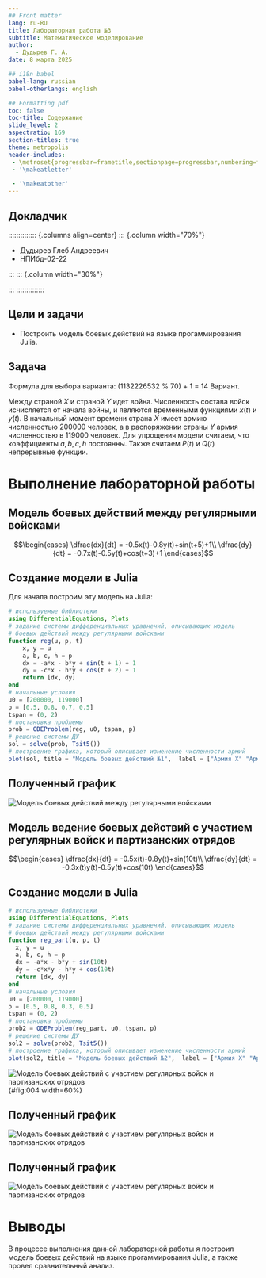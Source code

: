 ```yaml
---
## Front matter
lang: ru-RU
title: Лабораторная работа №3
subtitle: Математическое моделирование 
author:
  - Дудырев Г. А.
date: 8 марта 2025

## i18n babel
babel-lang: russian
babel-otherlangs: english

## Formatting pdf
toc: false
toc-title: Содержание
slide_level: 2
aspectratio: 169
section-titles: true
theme: metropolis
header-includes:
 - \metroset{progressbar=frametitle,sectionpage=progressbar,numbering=fraction}
 - '\makeatletter'

 - '\makeatother'
---
```


## Докладчик

:::::::::::::: {.columns align=center}
::: {.column width="70%"}

  * Дудырев Глеб Андреевич
  * НПИбд-02-22

:::
::: {.column width="30%"}


:::
::::::::::::::

## Цели и задачи

- Построить модель боевых действий на языке прогаммирования Julia.

## Задача

Формула для выбора варианта: (1132226532 % 70) + 1 = 14 Вариант.

Между страной $X$ и страной $Y$ идет война. Численность состава войск исчисляется от начала войны, и являются временными функциями $x(t)$ и $y(t)$. В начальный момент времени страна $X$ имеет армию численностью 200000 человек, а в распоряжении страны $Y$ армия численностью в 119000 человек. Для упрощения модели считаем, что коэффициенты $a, b, c, h$ постоянны. Также считаем $P(t)$ и $Q(t)$ непрерывные функции.

# Выполнение лабораторной работы

## Модель боевых действий между регулярными войсками

$$\begin{cases}
    \dfrac{dx}{dt} = -0.5x(t)-0.8y(t)+sin(t+5)+1\\
    \dfrac{dy}{dt} = -0.7x(t)-0.5y(t)+cos(t+3)+1
\end{cases}$$

## Создание модели в Julia

Для начала построим эту модель на Julia:

```Julia
# используемые библиотеки
using DifferentialEquations, Plots
# задание системы дифференциальных уравнений, описывающих модель 
# боевых действий между регулярными войсками
function reg(u, p, t)
	x, y = u
	a, b, c, h = p
	dx = -a*x - b*y + sin(t + 1) + 1
	dy = -c*x - h*y + cos(t + 2) + 1
	return [dx, dy]
end
# начальные условия
u0 = [200000, 119000]
p = [0.5, 0.8, 0.7, 0.5]
tspan = (0, 2)
# постановка проблемы
prob = ODEProblem(reg, u0, tspan, p)
# решение системы ДУ
sol = solve(prob, Tsit5())
# построение графика, который описывает изменение численности армий
plot(sol, title = "Модель боевых действий №1",  label = ["Армия X" "Армия Y"], xaxis = "Время", yaxis = "Численность армии")
```
## Полученный график

![Модель боевых действий между регулярными войсками](image/1.png)

## Модель ведение боевых действий с участием регулярных войск и партизанских отрядов

$$\begin{cases}
    \dfrac{dx}{dt} = -0.5x(t)-0.8y(t)+sin(10t)\\
    \dfrac{dy}{dt} = -0.3x(t)y(t)-0.5y(t)+cos(10t)
\end{cases}$$

## Создание модели в Julia

```Julia
# используемые библиотеки
using DifferentialEquations, Plots
# задание системы дифференциальных уравнений, описывающих модель 
# боевых действий между регулярными войсками
function reg_part(u, p, t)
  x, y = u
  a, b, c, h = p
  dx = -a*x - b*y + sin(10t)
  dy = -c*x*y - h*y + cos(10t)
  return [dx, dy]
end
# начальные условия
u0 = [200000, 119000]
p = [0.5, 0.8, 0.3, 0.5]
tspan = (0, 2)
# постановка проблемы
prob2 = ODEProblem(reg_part, u0, tspan, p)
# решение системы ДУ
sol2 = solve(prob2, Tsit5())
# построение графика, который описывает изменение численности армий
plot(sol2, title = "Модель боевых действий №2",  label = ["Армия X" "Армия Y"], xaxis = "Время", yaxis = "Численность армии")
```
![Модель боевых действий с участием регулярных войск и партизанских отрядов](image/3.png){#fig:004 width=60%}

## Полученный график

![Модель боевых действий с участием регулярных войск и партизанских отрядов](image/2.png)

## Полученный график

![Модель боевых действий с участием регулярных войск и партизанских отрядов](image/3.png)

# Выводы

В процессе выполнения данной лабораторной работы я построил модель боевых действий на языке прогаммирования Julia, а также провел сравнительный анализ.
